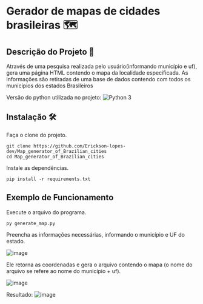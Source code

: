 # Gerador de mapas de cidades brasileiras 🗺️



## Descrição do Projeto 📄

<p>Através de uma pesquisa realizada pelo usuário(informando município e uf),  gera uma página HTML contendo o mapa da localidade especificada. As informações são retiradas de uma base de dados contendo com todos os municípios dos estados Brasileiros</p>

Versão do python utilizada no projeto: ![Python 3](https://img.shields.io/badge/python-3.8-blue.svg)



## Instalação 🛠️

Faça o clone do projeto.

```
git clone https://github.com/Erickson-lopes-dev/Map_generator_of_Brazilian_cities
cd Map_generator_of_Brazilian_cities
```

Instale as dependências.

```
pip install -r requirements.txt
```



## Exemplo de Funcionamento

Execute o arquivo do programa.

```
py generate_map.py
```

Preencha as informações necessárias, informando o município e UF do estado.

![image](https://user-images.githubusercontent.com/62525983/109719591-a1c86b80-7b87-11eb-99c3-519eef10d3f8.png)

Ele retorna as coordenadas e gera o arquivo contendo o mapa (o nome do arquivo se refere ao nome do município + uf).

![image](https://user-images.githubusercontent.com/62525983/109719610-a68d1f80-7b87-11eb-980c-ced365a801cb.png)


Resultado:
![image](https://user-images.githubusercontent.com/62525983/109719628-af7df100-7b87-11eb-90d7-b74375b5178c.png)
